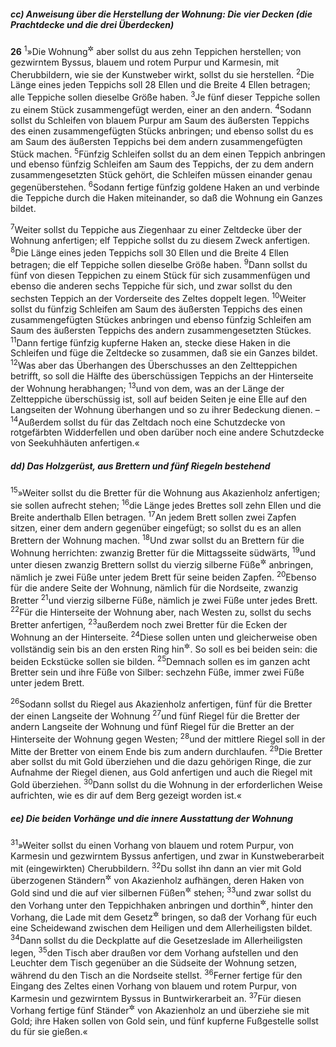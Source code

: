##### cc) Anweisung über die Herstellung der Wohnung: Die vier Decken (die Prachtdecke und die drei Überdecken)

__26__
<sup>1</sup>»Die Wohnung<sup title="d.h. das Offenbarungszelt">&#x2732;</sup> aber sollst du aus zehn Teppichen herstellen; von gezwirntem Byssus, blauem und rotem Purpur und Karmesin, mit Cherubbildern, wie sie der Kunstweber wirkt, sollst du sie herstellen.
<sup>2</sup>Die Länge eines jeden Teppichs soll 28 Ellen und die Breite 4 Ellen betragen; alle Teppiche sollen dieselbe Größe haben.
<sup>3</sup>Je fünf dieser Teppiche sollen zu einem Stück zusammengefügt werden, einer an den andern.
<sup>4</sup>Sodann sollst du Schleifen von blauem Purpur am Saum des äußersten Teppichs des einen zusammengefügten Stücks anbringen; und ebenso sollst du es am Saum des äußersten Teppichs bei dem andern zusammengefügten Stück machen.
<sup>5</sup>Fünfzig Schleifen sollst du an dem einen Teppich anbringen und ebenso fünfzig Schleifen am Saum des Teppichs, der zu dem andern zusammengesetzten Stück gehört, die Schleifen müssen einander genau gegenüberstehen.
<sup>6</sup>Sodann fertige fünfzig goldene Haken an und verbinde die Teppiche durch die Haken miteinander, so daß die Wohnung ein Ganzes bildet.

<sup>7</sup>Weiter sollst du Teppiche aus Ziegenhaar zu einer Zeltdecke über der Wohnung anfertigen; elf Teppiche sollst du zu diesem Zweck anfertigen.
<sup>8</sup>Die Länge eines jeden Teppichs soll 30 Ellen und die Breite 4 Ellen betragen; die elf Teppiche sollen dieselbe Größe haben.
<sup>9</sup>Dann sollst du fünf von diesen Teppichen zu einem Stück für sich zusammenfügen und ebenso die anderen sechs Teppiche für sich, und zwar sollst du den sechsten Teppich an der Vorderseite des Zeltes doppelt legen.
<sup>10</sup>Weiter sollst du fünfzig Schleifen am Saum des äußersten Teppichs des einen zusammengefügten Stückes anbringen und ebenso fünfzig Schleifen am Saum des äußersten Teppichs des andern zusammengesetzten Stückes.
<sup>11</sup>Dann fertige fünfzig kupferne Haken an, stecke diese Haken in die Schleifen und füge die Zeltdecke so zusammen, daß sie ein Ganzes bildet.
<sup>12</sup>Was aber das Überhangen des Überschusses an den Zeltteppichen betrifft, so soll die Hälfte des überschüssigen Teppichs an der Hinterseite der Wohnung herabhangen;
<sup>13</sup>und von dem, was an der Länge der Zeltteppiche überschüssig ist, soll auf beiden Seiten je eine Elle auf den Langseiten der Wohnung überhangen und so zu ihrer Bedeckung dienen. –
<sup>14</sup>Außerdem sollst du für das Zeltdach noch eine Schutzdecke von rotgefärbten Widderfellen und oben darüber noch eine andere Schutzdecke von Seekuhhäuten anfertigen.«

##### dd) Das Holzgerüst, aus Brettern und fünf Riegeln bestehend

<sup>15</sup>»Weiter sollst du die Bretter für die Wohnung aus Akazienholz anfertigen; sie sollen aufrecht stehen;
<sup>16</sup>die Länge jedes Brettes soll zehn Ellen und die Breite anderthalb Ellen betragen.
<sup>17</sup>An jedem Brett sollen zwei Zapfen sitzen, einer dem andern gegenüber eingefügt; so sollst du es an allen Brettern der Wohnung machen.
<sup>18</sup>Und zwar sollst du an Brettern für die Wohnung herrichten: zwanzig Bretter für die Mittagsseite südwärts,
<sup>19</sup>und unter diesen zwanzig Brettern sollst du vierzig silberne Füße<sup title="oder: Fußgestelle, Sockel">&#x2732;</sup> anbringen, nämlich je zwei Füße unter jedem Brett für seine beiden Zapfen.
<sup>20</sup>Ebenso für die andere Seite der Wohnung, nämlich für die Nordseite, zwanzig Bretter
<sup>21</sup>und vierzig silberne Füße, nämlich je zwei Füße unter jedes Brett.
<sup>22</sup>Für die Hinterseite der Wohnung aber, nach Westen zu, sollst du sechs Bretter anfertigen,
<sup>23</sup>außerdem noch zwei Bretter für die Ecken der Wohnung an der Hinterseite.
<sup>24</sup>Diese sollen unten und gleicherweise oben vollständig sein bis an den ersten Ring hin<sup title="?">&#x2732;</sup>. So soll es bei beiden sein: die beiden Eckstücke sollen sie bilden.
<sup>25</sup>Demnach sollen es im ganzen acht Bretter sein und ihre Füße von Silber: sechzehn Füße, immer zwei Füße unter jedem Brett.

<sup>26</sup>Sodann sollst du Riegel aus Akazienholz anfertigen, fünf für die Bretter der einen Langseite der Wohnung
<sup>27</sup>und fünf Riegel für die Bretter der andern Langseite der Wohnung und fünf Riegel für die Bretter an der Hinterseite der Wohnung gegen Westen;
<sup>28</sup>und der mittlere Riegel soll in der Mitte der Bretter von einem Ende bis zum andern durchlaufen.
<sup>29</sup>Die Bretter aber sollst du mit Gold überziehen und die dazu gehörigen Ringe, die zur Aufnahme der Riegel dienen, aus Gold anfertigen und auch die Riegel mit Gold überziehen.
<sup>30</sup>Dann sollst du die Wohnung in der erforderlichen Weise aufrichten, wie es dir auf dem Berg gezeigt worden ist.«

##### ee) Die beiden Vorhänge und die innere Ausstattung der Wohnung

<sup>31</sup>»Weiter sollst du einen Vorhang von blauem und rotem Purpur, von Karmesin und gezwirntem Byssus anfertigen, und zwar in Kunstweberarbeit mit (eingewirkten) Cherubbildern.
<sup>32</sup>Du sollst ihn dann an vier mit Gold überzogenen Ständern<sup title="oder: Säulen">&#x2732;</sup> von Akazienholz aufhängen, deren Haken von Gold sind und die auf vier silbernen Füßen<sup title="V.19">&#x2732;</sup> stehen;
<sup>33</sup>und zwar sollst du den Vorhang unter den Teppichhaken anbringen und dorthin<sup title="d.h. in den Raum">&#x2732;</sup>, hinter den Vorhang, die Lade mit dem Gesetz<sup title="vgl. 25,16">&#x2732;</sup> bringen, so daß der Vorhang für euch eine Scheidewand zwischen dem Heiligen und dem Allerheiligsten bildet.
<sup>34</sup>Dann sollst du die Deckplatte auf die Gesetzeslade im Allerheiligsten legen,
<sup>35</sup>den Tisch aber draußen vor dem Vorhang aufstellen und den Leuchter dem Tisch gegenüber an die Südseite der Wohnung setzen, während du den Tisch an die Nordseite stellst.
<sup>36</sup>Ferner fertige für den Eingang des Zeltes einen Vorhang von blauem und rotem Purpur, von Karmesin und gezwirntem Byssus in Buntwirkerarbeit an.
<sup>37</sup>Für diesen Vorhang fertige fünf Ständer<sup title="oder: Säulen">&#x2732;</sup> von Akazienholz an und überziehe sie mit Gold; ihre Haken sollen von Gold sein, und fünf kupferne Fußgestelle sollst du für sie gießen.«